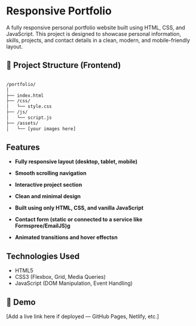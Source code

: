 # Responsive Portfolio 
A fully responsive personal portfolio website built using HTML, CSS, and JavaScript. This project is designed to showcase personal information, skills, projects, and contact details in a clean, modern, and mobile-friendly layout.

## 📂 Project Structure (Frontend)

```bash

/portfolio/
│
├── index.html
├── /css/
│   └── style.css
├── /js/
│   └── script.js
├── /assets/
│   └── [your images here]


```
##  Features
- **Fully responsive layout (desktop, tablet, mobile)**

- **Smooth scrolling navigation**

- **Interactive project section**

- **Clean and minimal design**

- **Built using only HTML, CSS, and vanilla JavaScript**

- **Contact form (static or connected to a service like Formspree/EmailJS)g**
  
- **Animated transitions and hover effectsn**

##  Technologies Used
- HTML5
- CSS3 (Flexbox, Grid, Media Queries)
- JavaScript (DOM Manipulation, Event Handling)

## 📸 Demo

[Add a live link here if deployed — GitHub Pages, Netlify, etc.]  

